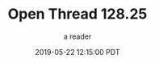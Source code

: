---
layout: podcast
title: "Open Thread 128.25"
author: a reader
description: https://slatestarcodex.com/2019/05/22/open-thread-128-25/
date: 2019-05-22 12:15:00 PDT
length: 59327
duration: 15
guid: open-thread-128-25
---